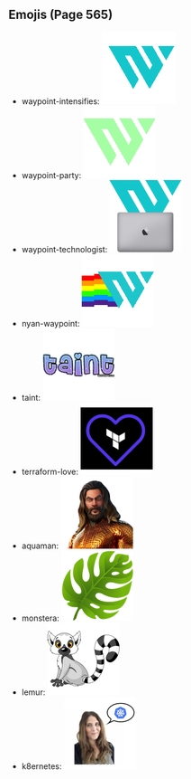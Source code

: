 
## Emojis (Page 565)

* waypoint-intensifies: ![waypoint-intensifies](output/waypoint-intensifies.gif)
* waypoint-party: ![waypoint-party](output/waypoint-party.gif)
* waypoint-technologist: ![waypoint-technologist](output/waypoint-technologist.png)
* nyan-waypoint: ![nyan-waypoint](output/nyan-waypoint.gif)
* taint: ![taint](output/taint.png)
* terraform-love: ![terraform-love](output/terraform-love.png)
* aquaman: ![aquaman](output/aquaman.png)
* monstera: ![monstera](output/monstera.png)
* lemur: ![lemur](output/lemur.png)
* k8ernetes: ![k8ernetes](output/k8ernetes.png)
